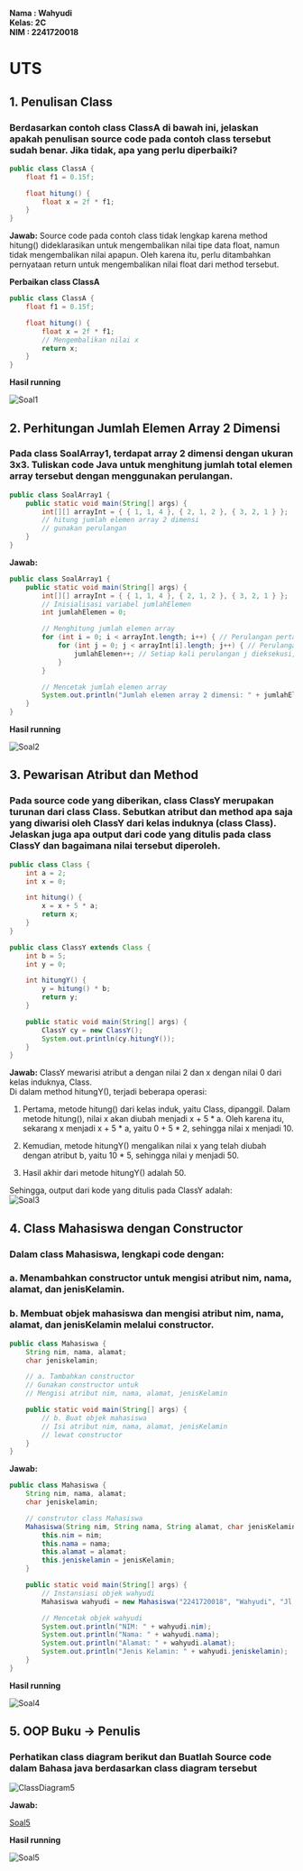 **Nama : Wahyudi** <br>
**Kelas: 2C** <br>
**NIM  : 2241720018** <br>
# UTS

## 1. Penulisan Class

### Berdasarkan contoh class ClassA di bawah ini, jelaskan apakah penulisan source code pada contoh class tersebut sudah benar. Jika tidak, apa yang perlu diperbaiki?
```java
public class ClassA {
    float f1 = 0.15f;

    float hitung() {
        float x = 2f * f1; 
    }
}
```

**Jawab:** Source code pada contoh class tidak lengkap karena method hitung() dideklarasikan untuk mengembalikan nilai tipe data float, namun tidak mengembalikan nilai apapun. Oleh karena itu, perlu ditambahkan pernyataan return untuk mengembalikan nilai float dari method tersebut. <br>

**Perbaikan class ClassA**
```java
public class ClassA {
    float f1 = 0.15f;

    float hitung() {
        float x = 2f * f1;
        // Mengembalikan nilai x
        return x; 
    }
}
```
**Hasil running**

![Soal1](img/Soal1.png)

## 2. Perhitungan Jumlah Elemen Array 2 Dimensi

### Pada class SoalArray1, terdapat array 2 dimensi dengan ukuran 3x3. Tuliskan code Java untuk menghitung jumlah total elemen array tersebut dengan menggunakan perulangan.
```java
public class SoalArray1 {
    public static void main(String[] args) {
        int[][] arrayInt = { { 1, 1, 4 }, { 2, 1, 2 }, { 3, 2, 1 } };
        // hitung jumlah elemen array 2 dimensi
        // gunakan perulangan
    }
}
```

**Jawab:**
```java
public class SoalArray1 {
    public static void main(String[] args) {
        int[][] arrayInt = { { 1, 1, 4 }, { 2, 1, 2 }, { 3, 2, 1 } };
        // Inisialisasi variabel jumlahElemen
        int jumlahElemen = 0;

        // Menghitung jumlah elemen array
        for (int i = 0; i < arrayInt.length; i++) { // Perulangan pertama (i) untuk mengakses baris
            for (int j = 0; j < arrayInt[i].length; j++) { // Perulangan kedua (j) untuk mengakses elemen di dalam baris
                jumlahElemen++; // Setiap kali perulangan j dieksekusi, jumlahElemen bertambah satu
            }
        }

        // Mencetak jumlah elemen array
        System.out.println("Jumlah elemen array 2 dimensi: " + jumlahElemen);
    }
}
```

**Hasil running**

![Soal2](img/Soal2.png)

## 3. Pewarisan Atribut dan Method

### Pada source code yang diberikan, class ClassY merupakan turunan dari class Class. Sebutkan atribut dan method apa saja yang diwarisi oleh ClassY dari kelas induknya (class Class). Jelaskan juga apa output dari code yang ditulis pada class ClassY dan bagaimana nilai tersebut diperoleh.

```java
public class Class {
    int a = 2;
    int x = 0;

    int hitung() {
        x = x + 5 * a;
        return x;
    }
}
```

```java
public class ClassY extends Class {
    int b = 5;
    int y = 0;

    int hitungY() {
        y = hitung() * b;
        return y;
    }

    public static void main(String[] args) {
        ClassY cy = new ClassY();
        System.out.println(cy.hitungY());
    }
}
```
**Jawab:** ClassY mewarisi atribut a dengan nilai 2 dan x dengan nilai 0 dari kelas induknya, Class. <br>
Di dalam method hitungY(), terjadi beberapa operasi:
1. Pertama, metode hitung() dari kelas induk, yaitu Class, dipanggil. Dalam metode hitung(), nilai x akan diubah menjadi x + 5 * a. Oleh karena itu, sekarang x menjadi x + 5 * a, yaitu 0 + 5 * 2, sehingga nilai x menjadi 10.

2. Kemudian, metode hitungY() mengalikan nilai x yang telah diubah dengan atribut b, yaitu 10 * 5, sehingga nilai y menjadi 50.

3. Hasil akhir dari metode hitungY() adalah 50.

Sehingga, output dari kode yang ditulis pada ClassY adalah: <br>
![Soal3](img/Soal3.png)

## 4. Class Mahasiswa dengan Constructor

###  Dalam class Mahasiswa, lengkapi code dengan:
### a. Menambahkan constructor untuk mengisi atribut nim, nama, alamat, dan jenisKelamin. 
### b. Membuat objek mahasiswa dan mengisi atribut nim, nama, alamat, dan jenisKelamin melalui constructor.
```java
public class Mahasiswa {
    String nim, nama, alamat;
    char jeniskelamin;

    // a. Tambahkan constructor
    // Gunakan constructor untuk
    // Mengisi atribut nim, nama, alamat, jenisKelamin

    public static void main(String[] args) {
        // b. Buat objek mahasiswa
        // Isi atribut nim, nama, alamat, jenisKelamin
        // lewat constructor
    }
}
```
**Jawab:**
``` java
public class Mahasiswa {
    String nim, nama, alamat;
    char jeniskelamin;

    // construtor class Mahasiswa
    Mahasiswa(String nim, String nama, String alamat, char jenisKelamin) {
        this.nim = nim;
        this.nama = nama;
        this.alamat = alamat;
        this.jeniskelamin = jenisKelamin;
    }

    public static void main(String[] args) {
        // Instansiasi objek wahyudi
        Mahasiswa wahyudi = new Mahasiswa("2241720018", "Wahyudi", "Jl. MT. Haryono No. 103", 'L');

        // Mencetak objek wahyudi
        System.out.println("NIM: " + wahyudi.nim);
        System.out.println("Nama: " + wahyudi.nama);
        System.out.println("Alamat: " + wahyudi.alamat);
        System.out.println("Jenis Kelamin: " + wahyudi.jeniskelamin);
    }
}
```

**Hasil running**

![Soal4](img/Soal4.png)

## 5. OOP Buku -> Penulis

### Perhatikan class diagram berikut dan Buatlah Source code dalam Bahasa java berdasarkan class diagram tersebut
![ClassDiagram5](img/ClassDiagram5.png)

**Jawab:**

[Soal5](soal5)

**Hasil running**

![Soal5](img/Soal5.png)